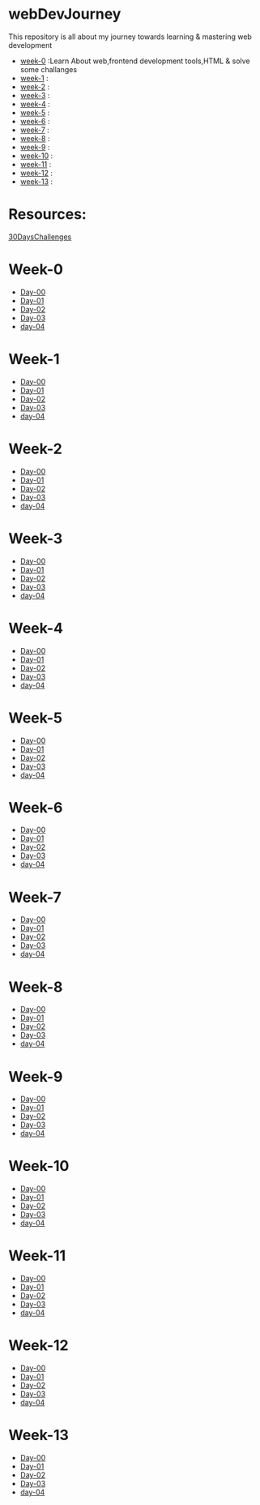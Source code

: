 # webDevJourney

This repository is all about my journey towards learning & mastering web development
* [week-0](#week-0) :Learn About web,frontend development tools,HTML & solve some challanges
* [week-1](#week-1) :
* [week-2](#week-2) : 
* [week-3](#week-3) :
* [week-4](#week-4) :
* [week-5](#week-5) :
* [week-6](#week-6) :
* [week-7](#week-7) :
* [week-8](#week-8) :
* [week-9](#week-9) :
* [week-10](#week-10) :
* [week-11](#week-11) :
* [week-12](#week-12) :
* [week-13](#week-13) :

# Resources:
[30DaysChallenges](https://dev.to/somanathgoudar/30dayschallenge-30-days-extreme-html-css-challenge-50k1)

# Week-0

* [Day-00](/blob/main/markdownfiles/week-0/day00.md)
* [Day-01](https://github.com/Dileep-royal/webDevJourney/blob/main/markdownfiles/week-0/day01.md)
* [Day-02](https://github.com/Dileep-royal/webDevJourney/blob/main/markdownfiles/week-0/day02.md)
* [Day-03](https://github.com/Dileep-royal/webDevJourney/blob/main/markdownfiles/week-0/day03.md)
* [day-04](https://github.com/Dileep-royal/webDevJourney/blob/main/markdownfiles/week-0/day04.md)

# Week-1

* [Day-00]()
* [Day-01]()
* [Day-02]()
* [Day-03]()
* [day-04]()

# Week-2

* [Day-00]()
* [Day-01]()
* [Day-02]()
* [Day-03]()
* [day-04]()
# Week-3

* [Day-00]()
* [Day-01]()
* [Day-02]()
* [Day-03]()
* [day-04]()

# Week-4

* [Day-00]()
* [Day-01]()
* [Day-02]()
* [Day-03]()
* [day-04]()

# Week-5

* [Day-00]()
* [Day-01]()
* [Day-02]()
* [Day-03]()
* [day-04]()
# Week-6

* [Day-00]()
* [Day-01]()
* [Day-02]()
* [Day-03]()
* [day-04]()
# Week-7

* [Day-00]()
* [Day-01]()
* [Day-02]()
* [Day-03]()
* [day-04]()
# Week-8

* [Day-00]()
* [Day-01]()
* [Day-02]()
* [Day-03]()
* [day-04]()
# Week-9

* [Day-00]()
* [Day-01]()
* [Day-02]()
* [Day-03]()
* [day-04]()
# Week-10

* [Day-00]()
* [Day-01]()
* [Day-02]()
* [Day-03]()
* [day-04]()
# Week-11

* [Day-00]()
* [Day-01]()
* [Day-02]()
* [Day-03]()
* [day-04]()
# Week-12

* [Day-00]()
* [Day-01]()
* [Day-02]()
* [Day-03]()
* [day-04]()
# Week-13

* [Day-00]()
* [Day-01]()
* [Day-02]()
* [Day-03]()
* [day-04]()
